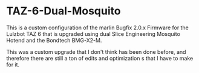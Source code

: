 # TAZ-6-Dual-Mosquito

This is a custom configuration of the marlin Bugfix 2.0.x Firmware for the Lulzbot TAZ 6 that is upgraded using dual Slice Engineering Mosquito Hotend and the Bondtech BMG-X2-M.

This was a custom upgrade that I don't think has been done before, and therefore there are still a ton of edits and optimization s that I have to make for it. 
